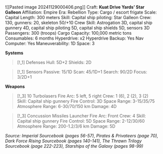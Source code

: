 ![[Pasted image 20241129000406.png]]
Craft: **Kuat Drive Yards’ Star Galleon**
Affiliation: Empire
Era: Rebellion
Type: Cargo / escort frigate
Scale: Capital
Length: 300 meters
Skill: Capital ship piloting: Star Galleon
Crew: 130, gunners: 20, skeleton 50/+10
Crew Skill: Astrogation 3D, capital ship gunnery 4D, capital
ship piloting 5D, capital ship shields 5D, sensors 3D
Passengers: 300 (troops)
Cargo Capacity: 100,000 metric tons
Consumables: 6 months
Hyperdrive: x2
Hyperdrive Backup: Yes
Nav Computer: Yes
Maneuverability: 1D
Space: 3

**Systems**
> [!_1] Defenses
> Hull: 5D+2
> Shields: 2D

> [!_1] Sensors
> Passive: 15/1D
> Scan: 45/1D+1
> Search: 90/2D
> Focus: 3/2D+1

**Weapons**
> [!_3] 10 Turbolasers
> Fire Arc: 5 left, 5 right
> Crew: 1 (6), 2 (2), 3 (2)
> Skill: Capital ship gunnery
> Fire Control: 3D
> Space Range: 3-15/35/75
> Atmosphere Range: 6-30/70/150 km
> Damage: 4D

> [!_3] Concussion Missiles Launcher
> Fire Arc: Front
> Crew: 4
> Skill: Capital ship gunnery
> Fire Control: 5D
> Space Range: 2-12/30/60
> Atmosphere Range: 200-1.2/3/6 km
> Damage: 5D


*Source: Imperial Sourcebook (pages 56-57), Pirates & Privateers (page 70), Dark Force Rising Sourcebook (pages 140-141), The Thrawn Trilogy Sourcebook (page 222-223), Starships of the Galaxy (pages 98-99)*